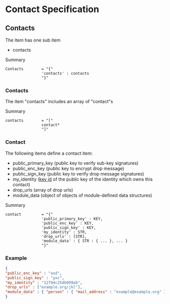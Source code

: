 # Contact Specification

## Contacts

The item has one sub item
* contacts

Summary

    Contacts        = "{"
                    'contacts' : contacts
                    "}"

### Contacts

The item "contacts" includes an array of "contact"s

Summary

    contacts        = "["
                    contact*
                    "]"

### Contact

The following items define a contact item:

* public_primary_key (public key to verify sub-key signatures)
* public_enc_key (public key to encrypt drop message)
* public_sign_key (public key to verify drop message signatures)
* my_identity ([key id](https://github.com/Qabel/qabel-doc/wiki/Components-Crypto#key-identifier) of the public key of the identity which owns this contact)
* drop_urls (array of drop urls)
* <a name="module_data"> </a> module_data (object of objects of module-defined data structures)

Summary

    contact         = "{"
                    'public_primary_key' : KEY,
                    'public_enc_key' : KEY,
                    'public_sign_key' : KEY,
                    'my_identity' : STR,
                    'drop_urls' : [STR],
                    'module_data' : { STR : { ... }, ... }
                    "}"

### Example

```json
{
"public_enc_key" : "asd",
"public_sign_key" : "yxc",
"my_identity" : "12794c25db999ab",
"drop_urls" : ["example.org/jkl"],
"module_data" : { "person" : { "mail_address" : "example@example.org" } }
}
```
